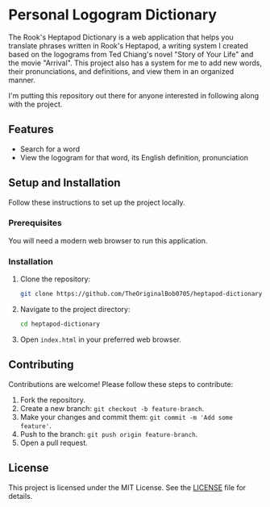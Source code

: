 # Personal Logogram Dictionary

The Rook's Heptapod Dictionary is a web application that helps you translate phrases written in Rook's Heptapod, a 
writing system I created based on the logograms from Ted Chiang's novel "Story of Your Life" and the movie "Arrival". 
This project also has a system for me to add new words, their pronunciations, and definitions, and view them in an 
organized manner.

I'm putting this repository out there for anyone interested in following along with the project.

## Features

- Search for a word
- View the logogram for that word, its English definition, pronunciation

## Setup and Installation

Follow these instructions to set up the project locally.

### Prerequisites

You will need a modern web browser to run this application.

### Installation

1. Clone the repository:
    ```sh
    git clone https://github.com/TheOriginalBob0705/heptapod-dictionary.git
    ```

2. Navigate to the project directory:
    ```sh
    cd heptapod-dictionary
    ```

3. Open `index.html` in your preferred web browser.

## Contributing

Contributions are welcome! Please follow these steps to contribute:

1. Fork the repository.
2. Create a new branch: `git checkout -b feature-branch`.
3. Make your changes and commit them: `git commit -m 'Add some feature'`.
4. Push to the branch: `git push origin feature-branch`.
5. Open a pull request.

## License

This project is licensed under the MIT License. See the [LICENSE](LICENSE) file for details.
